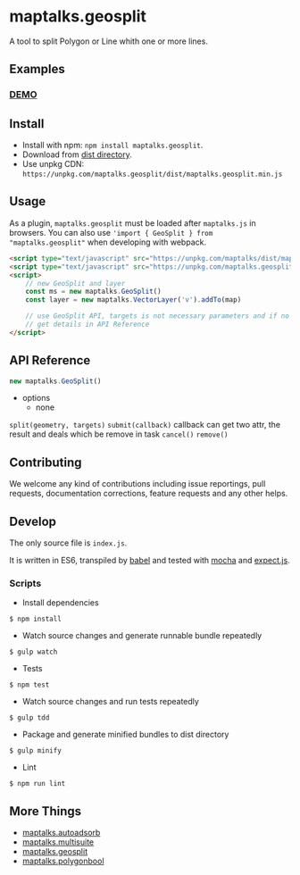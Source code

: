 # maptalks.geosplit

A tool to split Polygon or Line whith one or more lines.

## Examples

### [DEMO](https://cxiaof.github.io/maptalks.geosplit/demo/index.html)

## Install

-   Install with npm: `npm install maptalks.geosplit`.
-   Download from [dist directory](https://github.com/cXiaof/maptalks.geosplit/tree/master/dist).
-   Use unpkg CDN: `https://unpkg.com/maptalks.geosplit/dist/maptalks.geosplit.min.js`

## Usage

As a plugin, `maptalks.geosplit` must be loaded after `maptalks.js` in browsers. You can also use `'import { GeoSplit } from "maptalks.geosplit"` when developing with webpack.

```html
<script type="text/javascript" src="https://unpkg.com/maptalks/dist/maptalks.min.js"></script>
<script type="text/javascript" src="https://unpkg.com/maptalks.geosplit/dist/maptalks.geosplit.min.js"></script>
<script>
    // new GeoSplit and layer
    const ms = new maptalks.GeoSplit()
    const layer = new maptalks.VectorLayer('v').addTo(map)

    // use GeoSplit API, targets is not necessary parameters and if no targets user will choose geometry on the map
    // get details in API Reference
</script>
```

## API Reference

```javascript
new maptalks.GeoSplit()
```

-   options
    -   none

`split(geometry, targets)`
`submit(callback)` callback can get two attr, the result and deals which be remove in task
`cancel()`
`remove()`

## Contributing

We welcome any kind of contributions including issue reportings, pull requests, documentation corrections, feature requests and any other helps.

## Develop

The only source file is `index.js`.

It is written in ES6, transpiled by [babel](https://babeljs.io/) and tested with [mocha](https://mochajs.org) and [expect.js](https://github.com/Automattic/expect.js).

### Scripts

-   Install dependencies

```shell
$ npm install
```

-   Watch source changes and generate runnable bundle repeatedly

```shell
$ gulp watch
```

-   Tests

```shell
$ npm test
```

-   Watch source changes and run tests repeatedly

```shell
$ gulp tdd
```

-   Package and generate minified bundles to dist directory

```shell
$ gulp minify
```

-   Lint

```shell
$ npm run lint
```

## More Things

-   [maptalks.autoadsorb](https://github.com/cXiaof/maptalks.autoadsorb/issues)
-   [maptalks.multisuite](https://github.com/cXiaof/maptalks.multisuite/issues)
-   [maptalks.geosplit](https://github.com/cXiaof/maptalks.geosplit/issues)
-   [maptalks.polygonbool](https://github.com/cXiaof/maptalks.polygonbool/issues)
